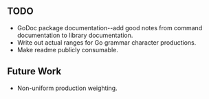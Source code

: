 TODO
----
 - GoDoc package documentation--add good notes from command
   documentation to library documentation.
 - Write out actual ranges for Go grammar character productions.
 - Make readme publicly consumable.

Future Work
-----------
 - Non-uniform production weighting.
